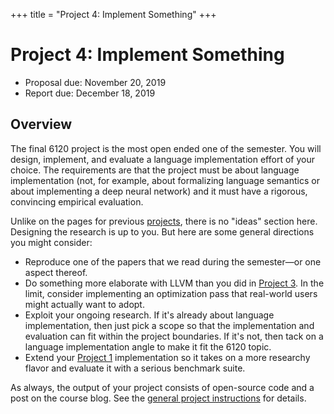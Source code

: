 +++
title = "Project 4: Implement Something"
+++
# Project 4: Implement Something

- Proposal due: November 20, 2019
- Report due: December 18, 2019


## Overview

The final 6120 project is the most open ended one of the semester.
You will design, implement, and evaluate a language implementation effort of your choice.
The requirements are that the project must be about language implementation (not, for example, about formalizing language semantics or about implementing a deep neural network) and it must have a rigorous, convincing empirical evaluation.

Unlike on the pages for previous [projects][project], there is no "ideas" section here.
Designing the research is up to you.
But here are some general directions you might consider:

- Reproduce one of the papers that we read during the semester—or one aspect thereof.
- Do something more elaborate with LLVM than you did in [Project 3][p3]. In the limit, consider implementing an optimization pass that real-world users might actually want to adopt.
- Exploit your ongoing research. If it's already about language implementation, then just pick a scope so that the implementation and evaluation can fit within the project boundaries. If it's not, then tack on a language implementation angle to make it fit the 6120 topic.
- Extend your [Project 1][p1] implementation so it takes on a more researchy flavor and evaluate it with a serious benchmark suite.

As always, the output of your project consists of open-source code and a post on the course blog.
See the [general project instructions][project] for details.

[project]: @/project/_index.md
[p1]: @/project/1.md
[p3]: @/project/3.md
